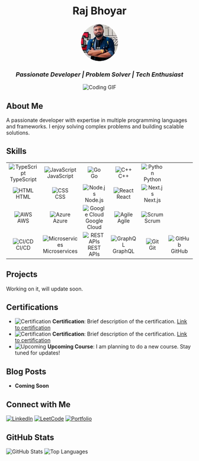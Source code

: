 <!-- Header Section -->
<div align="center">
  <h1>Raj Bhoyar</h1>
  <img src="raj.png" style="border-radius: 50%; width: 100px; height: 100px;" alt="Profile Picture">
  <h3><i>Passionate Developer | Problem Solver | Tech Enthusiast</i></h3>
  <img src="https://media.giphy.com/media/L1R1tvI9svkIWwpVYr/giphy.gif" width="480" height="271" alt="Coding GIF">
</div>

<!-- About Section -->
## About Me

A passionate developer with expertise in multiple programming languages and frameworks. I enjoy solving complex problems and building scalable solutions.

<!-- Skills Section -->
## Skills

<div align="center">
  <table>
    <tr>
      <td align="center" width="96">
        <img src="https://img.icons8.com/color/48/000000/typescript.png" alt="TypeScript" />
        <br>TypeScript
      </td>
      <td align="center" width="96">
        <img src="https://img.icons8.com/color/48/000000/javascript.png" alt="JavaScript" />
        <br>JavaScript
      </td>
      <td align="center" width="96">
        <img src="https://img.icons8.com/color/48/000000/golang.png" alt="Go" />
        <br>Go
      </td>
      <td align="center" width="96">
        <img src="https://img.icons8.com/color/48/000000/c-plus-plus-logo.png" alt="C++" />
        <br>C++
      </td>
      <td align="center" width="96">
        <img src="https://img.icons8.com/color/48/000000/python.png" alt="Python" />
        <br>Python
      </td>
    </tr>
    <tr>
      <td align="center" width="96">
        <img src="https://img.icons8.com/color/48/000000/html-5.png" alt="HTML" />
        <br>HTML
      </td>
      <td align="center" width="96">
        <img src="https://img.icons8.com/color/48/000000/css3.png" alt="CSS" />
        <br>CSS
      </td>
      <td align="center" width="96">
        <img src="https://img.icons8.com/color/48/000000/nodejs.png" alt="Node.js" />
        <br>Node.js
      </td>
      <td align="center" width="96">
        <img src="https://img.icons8.com/color/48/000000/react-native.png" alt="React" />
        <br>React
      </td>
      <td align="center" width="96">
        <img src="https://img.icons8.com/color/48/000000/nextjs.png" alt="Next.js" />
        <br>Next.js
      </td>
    </tr>
    <tr>
      <td align="center" width="96">
        <img src="https://img.icons8.com/color/48/000000/amazon-web-services.png" alt="AWS" />
        <br>AWS
      </td>
      <td align="center" width="96">
        <img src="https://img.icons8.com/color/48/000000/azure.png" alt="Azure" />
        <br>Azure
      </td>
      <td align="center" width="96">
        <img src="https://img.icons8.com/color/48/000000/google-cloud.png" alt="Google Cloud" />
        <br>Google Cloud
      </td>
      <td align="center" width="96">
        <img src="https://img.icons8.com/color/48/000000/agile.png" alt="Agile" />
        <br>Agile
      </td>
      <td align="center" width="96">
        <img src="https://img.icons8.com/color/48/000000/scrum.png" alt="Scrum" />
        <br>Scrum
      </td>
    </tr>
    <tr>
      <td align="center" width="96">
        <img src="https://img.icons8.com/color/48/000000/continuous-integration.png" alt="CI/CD" />
        <br>CI/CD
      </td>
      <td align="center" width="96">
        <img src="https://img.icons8.com/color/48/000000/microservices.png" alt="Microservices" />
        <br>Microservices
      </td>
      <td align="center" width="96">
        <img src="https://img.icons8.com/color/48/000000/api.png" alt="REST APIs" />
        <br>REST APIs
      </td>
      <td align="center" width="96">
        <img src="https://img.icons8.com/color/48/000000/graphql.png" alt="GraphQL" />
        <br>GraphQL
      </td>
      <td align="center" width="96">
        <img src="https://img.icons8.com/color/48/000000/git.png" alt="Git" />
        <br>Git
      </td>
      <td align="center" width="96">
        <img src="https://img.icons8.com/color/48/000000/github.png" alt="GitHub" />
        <br>GitHub
      </td>
    </tr>
  </table>
</div>

<!-- Projects Section -->
## Projects

Working on it, will update soon.

<!-- Certifications Section -->
## Certifications

- ![Certification](https://img.shields.io/badge/Certification-Name-blue?style=for-the-badge&logo=awesomelogo) **Certification**: Brief description of the certification. [Link to certification](#)
- ![Certification](https://img.shields.io/badge/Certification-Another-blue?style=for-the-badge&logo=awesomelogo) **Certification**: Brief description of the certification. [Link to certification](#)
- ![Upcoming](https://img.shields.io/badge/Upcoming-Course-green?style=for-the-badge&logo=awesomelogo) **Upcoming Course**: I am planning to do a new course. Stay tuned for updates!

<!-- Blog Posts Section -->
## Blog Posts

- **Coming Soon**

<!-- Social Links Section -->
## Connect with Me

[![LinkedIn](https://img.shields.io/badge/LinkedIn-0077B5?style=for-the-badge&logo=linkedin&logoColor=white)](https://www.linkedin.com/in/raj-bhoyar-b597b416a)
[![LeetCode](https://img.shields.io/badge/LeetCode-FFA116?style=for-the-badge&logo=leetcode&logoColor=black)](https://leetcode.com/u/raj729/)
[![Portfolio](https://img.shields.io/badge/Portfolio-000000?style=for-the-badge&logo=github&logoColor=white)](https://bitwizard.tech)

<!-- GitHub Stats Section -->
## GitHub Stats

![GitHub Stats](https://github-readme-stats.vercel.app/api?username=rajbhoyar729&theme=dark&show_icons=true)
![Top Languages](https://github-readme-stats.vercel.app/api/top-langs/?username=rajbhoyar729&langs_count=8&theme=dark)
